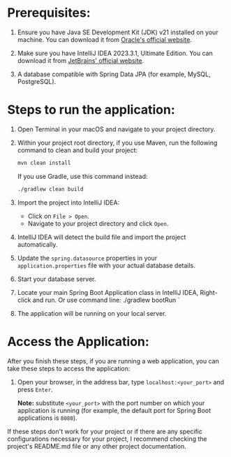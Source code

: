 # Prerequisites:

1. Ensure you have Java SE Development Kit (JDK) v21 installed on your machine. You can download it from [Oracle's official website](https://www.oracle.com/java/technologies/javase-downloads.html).

2. Make sure you have IntelliJ IDEA 2023.3.1, Ultimate Edition. You can download it from [JetBrains' official website](https://www.jetbrains.com/idea/download/).

3. A database compatible with Spring Data JPA (for example, MySQL, PostgreSQL).

# Steps to run the application:

1. Open Terminal in your macOS and navigate to your project directory.

2. Within your project root directory, if you use Maven, run the following command to clean and build your project:
   ```bash
   mvn clean install
   ```
   If you use Gradle, use this command instead:
   ```bash
   ./gradlew clean build
   ```

3. Import the project into IntelliJ IDEA:
    - Click on `File > Open`.
    - Navigate to your project directory and click `Open`.

4. IntelliJ IDEA will detect the build file and import the project automatically.

5. Update the `spring.datasource` properties in your `application.properties` file with your actual database details.

6. Start your database server.

7. Locate your main Spring Boot Application class in IntelliJ IDEA, Right-click and run. Or use command line:
   ./gradlew bootRun
   `

8. The application will be running on your local server.

# Access the Application:

After you finish these steps, if you are running a web application, you can take these steps to access the application:

1. Open your browser, in the address bar, type `localhost:<your_port>` and press `Enter`.

   **Note:** substitute `<your_port>` with the port number on which your application is running (for example, the default port for Spring Boot applications is `8080`).

If these steps don't work for your project or if there are any specific configurations necessary for your project, I recommend checking the project's README.md file or any other project documentation.